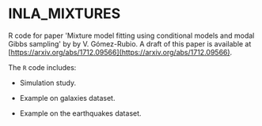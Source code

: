 # INLA_MIXTURES

R code for paper 'Mixture model fitting using conditional models and modal
Gibbs sampling' by by V. Gómez-Rubio. A draft of this paper is available at
[https://arxiv.org/abs/1712.09566](https://arxiv.org/abs/1712.09566).


The `R` code includes:

* Simulation study.

* Example on galaxies dataset.

* Example on the earthquakes dataset.

